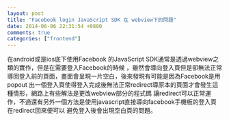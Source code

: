 ```yaml
---
layout: post
title: "Facebook login JavaScript SDK 在 webview下的問題"
date: 2014-06-06 22:31:54 +0800
comments: true
categories: ["frontend"]
---
```

在android或是ios底下使用Facebook 的JavaScript SDK通常是透過webview之類的實作，但是在需要登入Facebook的時候
，雖然會導向登入頁但是卻無法正常導回登入前的頁面，畫面會呈現一片空白，後來發現有可能是因為Facebook是用popout
出一個登入頁使得登入完成後無法正常redirect導原本的頁面才會發生這種情形，網路上有些解法是更改webview部分的程式碼
讓redirect可以正常運作，不過還有另外一個方法是使用javascript直接導向facebook手機板的登入頁在redirect回來便可以
避免登入後會出現空白頁的問題。